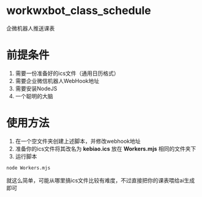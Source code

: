 # workwxbot_class_schedule
企微机器人推送课表
# 前提条件
1. 需要一份准备好的ics文件（通用日历格式）
2. 需要企业微信机器人WebHook地址 
3. 需要安装NodeJS
4. 一个聪明的大脑
# 使用方法
1. 在一个空文件夹创建上述脚本，并修改webhook地址
2. 准备你的ics文件将其改名为 **kebiao.ics** 放在 **Workers.mjs** 相同的文件夹下
3. 运行脚本
```bash
node Workers.mjs
```
就这么简单，可能从哪里搞ics文件比较有难度，不过直接把你的课表喂给ai生成即可
